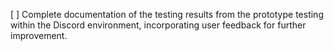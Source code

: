 [ ] Complete documentation of the testing results from the prototype testing within the Discord environment, incorporating user feedback for further improvement.